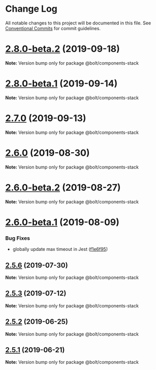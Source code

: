 # Change Log

All notable changes to this project will be documented in this file.
See [Conventional Commits](https://conventionalcommits.org) for commit guidelines.

# [2.8.0-beta.2](http://github.com/bolt-design-system/bolt/tree/master/packages/components/bolt-stack/compare/v2.7.0...v2.8.0-beta.2) (2019-09-18)

**Note:** Version bump only for package @bolt/components-stack





# [2.8.0-beta.1](http://github.com/bolt-design-system/bolt/tree/master/packages/components/bolt-stack/compare/v2.7.0...v2.8.0-beta.1) (2019-09-14)

**Note:** Version bump only for package @bolt/components-stack





# [2.7.0](http://github.com/bolt-design-system/bolt/tree/master/packages/components/bolt-stack/compare/v2.6.0...v2.7.0) (2019-09-13)

**Note:** Version bump only for package @bolt/components-stack





# [2.6.0](http://github.com/bolt-design-system/bolt/tree/master/packages/components/bolt-stack/compare/v2.6.0-beta.2...v2.6.0) (2019-08-30)

**Note:** Version bump only for package @bolt/components-stack





# [2.6.0-beta.2](http://github.com/bolt-design-system/bolt/tree/master/packages/components/bolt-stack/compare/v2.6.0-beta.1...v2.6.0-beta.2) (2019-08-27)

**Note:** Version bump only for package @bolt/components-stack





# [2.6.0-beta.1](http://github.com/bolt-design-system/bolt/tree/master/packages/components/bolt-stack/compare/v2.5.6...v2.6.0-beta.1) (2019-08-09)


### Bug Fixes

* globally update max timeout in Jest ([f1e6f95](http://github.com/bolt-design-system/bolt/tree/master/packages/components/bolt-stack/commit/f1e6f95))





## [2.5.6](http://github.com/bolt-design-system/bolt/tree/master/packages/components/bolt-stack/compare/v2.5.5...v2.5.6) (2019-07-30)

**Note:** Version bump only for package @bolt/components-stack





## [2.5.3](http://github.com/bolt-design-system/bolt/tree/master/packages/components/bolt-stack/compare/v2.5.2...v2.5.3) (2019-07-12)

**Note:** Version bump only for package @bolt/components-stack





## [2.5.2](http://github.com/bolt-design-system/bolt/tree/master/packages/components/bolt-stack/compare/v2.5.1...v2.5.2) (2019-06-25)

**Note:** Version bump only for package @bolt/components-stack





## [2.5.1](http://github.com/bolt-design-system/bolt/tree/master/packages/components/bolt-stack/compare/v2.5.0...v2.5.1) (2019-06-21)

**Note:** Version bump only for package @bolt/components-stack
